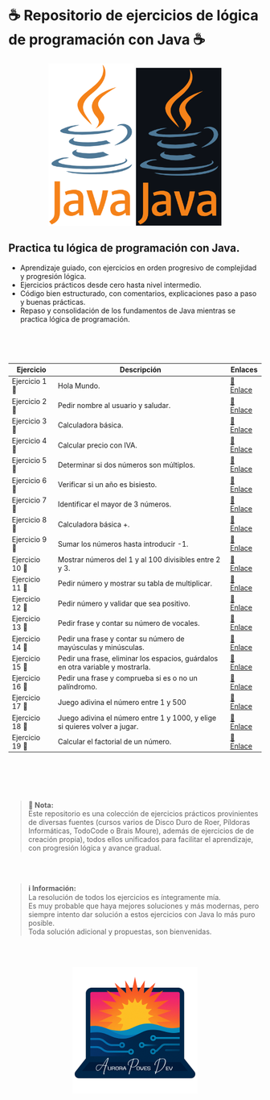 # ☕ Repositorio de ejercicios de lógica de programación con Java ☕


<p align="center">
  <img src="https://raw.githubusercontent.com/APoves/Java/main/claro.png#gh-light-mode-only" alt="Logo modo claro" width="170">
  <img src="https://raw.githubusercontent.com/APoves/Java/main/oscuro.png#gh-dark-mode-only" alt="Logo modo oscuro" width="170">
</p>


## Practica tu lógica de programación con Java.

- Aprendizaje guiado, con ejercicios en orden progresivo de complejidad y progresión lógica.
- Ejercicios prácticos desde cero hasta nivel intermedio.
- Código bien estructurado, con comentarios, explicaciones paso a paso y buenas prácticas.
- Repaso y consolidación de los fundamentos de Java mientras se practica lógica de programación.
<br>
<br>
<br>

| Ejercicio | Descripción | Enlaces |
|-----------|-------------|---------|
| Ejercicio 1  📝 | Hola Mundo. | [🔗 Enlace](https://github.com/APoves/Java/tree/Ejercicio-01) |
| Ejercicio 2  📝 | Pedir nombre al usuario y saludar. | [🔗 Enlace](https://github.com/APoves/Java/tree/Ejercicio-02) |
| Ejercicio 3  📝 | Calculadora básica. | [🔗 Enlace](https://github.com/APoves/Java/tree/Ejercicio-03) |
| Ejercicio 4  📝 | Calcular precio con IVA. | [🔗 Enlace](https://github.com/APoves/Java/tree/Ejercicio-04) |
| Ejercicio 5  📝 | Determinar si dos números son múltiplos. | [🔗 Enlace](https://github.com/APoves/Java/tree/Ejercicio-05) |
| Ejercicio 6  📝 | Verificar si un año es bisiesto. | [🔗 Enlace](https://github.com/APoves/Java/tree/Ejercicio-06) |
| Ejercicio 7  📝 | Identificar el mayor de 3 números. | [🔗 Enlace](https://github.com/APoves/Java/tree/Ejercicio-07) |
| Ejercicio 8  📝 | Calculadora básica +. | [🔗 Enlace](https://github.com/APoves/Java/tree/Ejercicio-08) |
| Ejercicio 9  📝 | Sumar los números hasta introducir -1. | [🔗 Enlace](https://github.com/APoves/Java/tree/Ejercicio-09) |
| Ejercicio 10 📝 | Mostrar números del 1 y al 100 divisibles entre 2 y 3. | [🔗 Enlace](https://github.com/APoves/Java/tree/Ejercicio-10) |
| Ejercicio 11 📝 | Pedir número y mostrar su tabla de multiplicar. | [🔗 Enlace](https://github.com/APoves/Java/tree/Ejercicio-11) |
| Ejercicio 12 📝 | Pedir número y validar que sea positivo. | [🔗 Enlace](https://github.com/APoves/Java/tree/Ejercicio-12) |
| Ejercicio 13 📝 | Pedir frase y contar su número de vocales. | [🔗 Enlace](https://github.com/APoves/Java/tree/Ejercicio-13) |
| Ejercicio 14 📝 | Pedir una frase y contar su número de mayúsculas y minúsculas. | [🔗 Enlace](https://github.com/APoves/Java/tree/Ejercicio-14) |
| Ejercicio 15 📝 | Pedir una frase, eliminar los espacios, guárdalos en otra variable y mostrarla. | [🔗 Enlace](https://github.com/APoves/Java/tree/Ejercicio-15) |
| Ejercicio 16 📝 | Pedir una frase y comprueba si es o no un palíndromo. | [🔗 Enlace](https://github.com/APoves/Java/tree/Ejercicio-16) |
| Ejercicio 17 📝 | Juego adivina el número entre 1 y 500| [🔗 Enlace](https://github.com/APoves/Java/tree/Ejercicio-17) |
| Ejercicio 18 📝 | Juego adivina el número entre 1 y 1000, y elige si quieres volver a jugar.| [🔗 Enlace](https://github.com/APoves/Java/tree/Ejercicio-18) |
| Ejercicio 19 📝 | Calcular el factorial de un número.| [🔗 Enlace](https://github.com/APoves/Java/tree/Ejercicio-19) |

<br>
<br>
<br>
<br>

  > **📝 Nota:**  
> Este repositorio es una colección de ejercicios prácticos provinientes de diversas fuentes (cursos varios de Disco Duro de Roer, Píldoras Informáticas, TodoCode o Brais Moure), además de ejercicios de de creación propia), todos ellos unificados para facilitar el aprendizaje, con progresión lógica y avance gradual.
<br>
<br>

> **ℹ️ Información:**  
>La resolución de todos los ejercicios es íntegramente mía.<br>
> Es muy probable que haya mejores soluciones y más modernas, pero siempre intento dar solución a estos ejercicios con Java lo más puro posible.<br>
> Toda solución adicional y propuestas, son bienvenidas.


<br>

<br>
<p align="center">
<img src="https://github.com/APoves/APoves/blob/main/logo.png" alt="Mi Logo" width="250"/>
</p>

